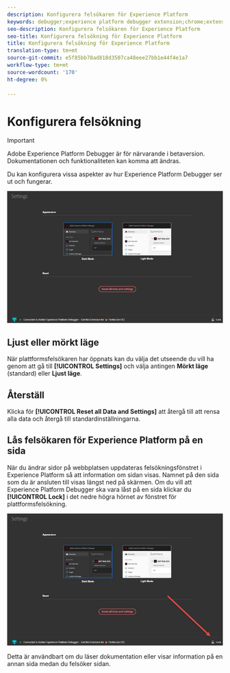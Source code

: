 ```yaml
---
description: Konfigurera felsökaren för Experience Platform
keywords: debugger;experience platform debugger extension;chrome;extension;configure
seo-description: Konfigurera felsökaren för Experience Platform
seo-title: Konfigurera felsökning för Experience Platform
title: Konfigurera felsökning för Experience Platform
translation-type: tm+mt
source-git-commit: e5f85bb78ad818d3507ca48eee27bb1e44f4e1a7
workflow-type: tm+mt
source-wordcount: '170'
ht-degree: 0%

---
```



# Konfigurera felsökning

>[!IMPORTANT]
>
>Adobe Experience Platform Debugger är för närvarande i betaversion. Dokumentationen och funktionaliteten kan komma att ändras.

Du kan konfigurera vissa aspekter av hur Experience Platform Debugger ser ut och fungerar.

![](assets/settings.jpg)

## Ljust eller mörkt läge

När plattformsfelsökaren har öppnats kan du välja det utseende du vill ha genom att gå till **[!UICONTROL Settings]** och välja antingen **Mörkt läge** (standard) eller **Ljust läge**.

## Återställ

Klicka för **[!UICONTROL Reset all Data and Settings]** att återgå till att rensa alla data och återgå till standardinställningarna.

## Lås felsökaren för Experience Platform på en sida

När du ändrar sidor på webbplatsen uppdateras felsökningsfönstret i Experience Platform så att information om sidan visas. Namnet på den sida som du är ansluten till visas längst ned på skärmen. Om du vill att Experience Platform Debugger ska vara låst på en sida klickar du **[!UICONTROL Lock]** i det nedre högra hörnet av fönstret för plattformsfelsökning.

![](assets/lock.jpg)

Detta är användbart om du läser dokumentation eller visar information på en annan sida medan du felsöker sidan.